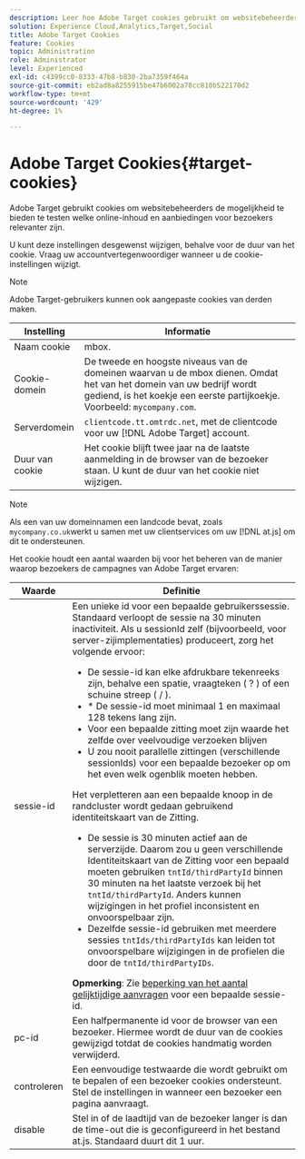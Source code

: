 ```yaml
---
description: Leer hoe Adobe Target cookies gebruikt om websitebeheerders de mogelijkheid te bieden te testen welke online inhoud en aanbiedingen voor bezoekers relevanter zijn.
solution: Experience Cloud,Analytics,Target,Social
title: Adobe Target Cookies
feature: Cookies
topic: Administration
role: Administrator
level: Experienced
exl-id: c4399cc0-8333-47b8-b830-2ba7359f464a
source-git-commit: eb2ad8a8255915be47b6002a78cc810b522170d2
workflow-type: tm+mt
source-wordcount: '429'
ht-degree: 1%

---
```


# Adobe Target Cookies{#target-cookies}

Adobe Target gebruikt cookies om websitebeheerders de mogelijkheid te bieden te testen welke online-inhoud en aanbiedingen voor bezoekers relevanter zijn.

U kunt deze instellingen desgewenst wijzigen, behalve voor de duur van het cookie. Vraag uw accountvertegenwoordiger wanneer u de cookie-instellingen wijzigt.

>[!NOTE]
>
>Adobe Target-gebruikers kunnen ook aangepaste cookies van derden maken.

| Instelling | Informatie |
| --- | --- |
| Naam cookie | mbox. |
| Cookie-domein | De tweede en hoogste niveaus van de domeinen waarvan u de mbox dienen. Omdat het van het domein van uw bedrijf wordt gediend, is het koekje een eerste partijkoekje. Voorbeeld: `mycompany.com`. |
| Serverdomein | `clientcode.tt.omtrdc.net`, met de clientcode voor uw [!DNL Adobe Target] account. |
| Duur van cookie | Het cookie blijft twee jaar na de laatste aanmelding in de browser van de bezoeker staan. U kunt de duur van het cookie niet wijzigen. |



>[!NOTE]
>
>Als een van uw domeinnamen een landcode bevat, zoals `mycompany.co.uk`werkt u samen met uw clientservices om uw [!DNL at.js] om dit te ondersteunen.

Het cookie houdt een aantal waarden bij voor het beheren van de manier waarop bezoekers de campagnes van Adobe Target ervaren:

| Waarde | Definitie |
| --- | --- |
| sessie-id | Een unieke id voor een bepaalde gebruikerssessie. Standaard verloopt de sessie na 30 minuten inactiviteit. Als u sessionId zelf (bijvoorbeeld, voor server-zijimplementaties) produceert, zorg het volgende ervoor:<ul><li>De sessie-id kan elke afdrukbare tekenreeks zijn, behalve een spatie, vraagteken ( ? ) of een schuine streep ( / ).</li><li>* De sessie-id moet minimaal 1 en maximaal 128 tekens lang zijn.</li><li>Voor een bepaalde zitting moet zijn waarde het zelfde over veelvoudige verzoeken blijven</li><li>U zou nooit parallelle zittingen (verschillende sessionIds) voor een bepaalde bezoeker op om het even welk ogenblik moeten hebben.</li></ul>Het verpletteren aan een bepaalde knoop in de randcluster wordt gedaan gebruikend identiteitskaart van de Zitting.<ul><li>De sessie is 30 minuten actief aan de serverzijde. Daarom zou u geen verschillende Identiteitskaart van de Zitting voor een bepaald moeten gebruiken `tntId/thirdPartyId` binnen 30 minuten na het laatste verzoek bij het `tntId/thirdPartyId`. Anders kunnen wijzigingen in het profiel inconsistent en onvoorspelbaar zijn.</li><li>Dezelfde sessie-id gebruiken met meerdere sessies `tntIds/thirdPartyIds` kan leiden tot onvoorspelbare wijzigingen in de profielen die door de `tntId/thirdPartyIDs`.</li></ul>**Opmerking**: Zie [beperking van het aantal gelijktijdige aanvragen](https://experienceleague.adobe.com/docs/target/using/troubleshoot/target-limits.html?lang=en#content-delivery) voor een bepaalde sessie-id. |
| pc-id | Een halfpermanente id voor de browser van een bezoeker. Hiermee wordt de duur van de cookies gewijzigd totdat de cookies handmatig worden verwijderd. |
| controleren | Een eenvoudige testwaarde die wordt gebruikt om te bepalen of een bezoeker cookies ondersteunt. Stel de instellingen in wanneer een bezoeker een pagina aanvraagt. |
| disable | Stel in of de laadtijd van de bezoeker langer is dan de time-out die is geconfigureerd in het bestand at.js. Standaard duurt dit 1 uur. |

